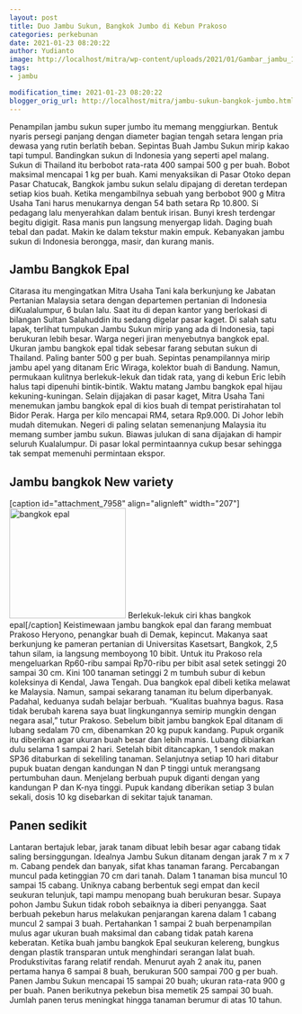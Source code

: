 ```yaml
---
layout: post
title: Duo Jambu Sukun, Bangkok Jumbo di Kebun Prakoso
categories: perkebunan
date: 2021-01-23 08:20:22
author: Yudianto
image: http://localhost/mitra/wp-content/uploads/2021/01/Gambar_jambu_1024x667.jpg
tags:
- jambu

modification_time: 2021-01-23 08:20:22
blogger_orig_url: http://localhost/mitra/jambu-sukun-bangkok-jumbo.html
---
```


Penampilan jambu sukun super jumbo itu memang menggiurkan. Bentuk nyaris persegi panjang dengan diameter bagian tengah setara lengan pria dewasa yang rutin berlatih beban.
Sepintas Buah Jambu Sukun mirip kakao tapi tumpul. Bandingkan sukun di Indonesia yang seperti apel malang. Sukun di Thailand itu berbobot rata-rata 400 sampai 500 g per buah. Bobot maksimal mencapai 1 kg per buah.
Kami menyaksikan di Pasar Otoko depan Pasar Chatucak, Bangkok <span class="keyword _ngcontent-zht-101" aria-hidden="false">jambu sukun</span> selalu dipajang di deretan terdepan setiap kios buah. Ketika mengambilnya sebuah yang berbobot 900 g Mitra Usaha Tani harus menukarnya dengan 54 bath setara Rp 10.800.
Si pedagang lalu menyerahkan dalam bentuk irisan. Bunyi kresh terdengar begitu digigit. Rasa manis pun langsung menyergap lidah. Daging buah tebal dan padat. Makin ke dalam tekstur makin empuk. Kebanyakan jambu sukun di Indonesia berongga, masir, dan kurang manis.
<h2 id="epal">Jambu Bangkok Epal</h2>
Citarasa itu mengingatkan Mitra Usaha Tani kala berkunjung ke Jabatan Pertanian Malaysia setara dengan departemen pertanian di Indonesia diKualalumpur, 6 bulan lalu. Saat itu di depan kantor yang berlokasi di bilangan Sultan Salahuddin itu sedang digelar pasar kaget.
Di salah satu lapak, terlihat tumpukan Jambu Sukun mirip yang ada di Indonesia, tapi berukuran lebih besar. Warga negeri jiran menyebutnya bangkok epal.
Ukuran jambu bangkok epal tidak sebesar farang sebutan sukun di Thailand. Paling banter 500 g per buah. Sepintas penampilannya mirip jambu apel yang ditanam Eric Wiraga, kolektor buah di Bandung. Namun, permukaan kulitnya berlekuk-lekuk dan tidak rata, yang di kebun Eric lebih halus tapi dipenuhi bintik-bintik. Waktu matang Jambu bangkok epal hijau kekuning-kuningan.
Selain dijajakan di pasar kaget, Mitra Usaha Tani menemukan jambu bangkok epal di kios buah di tempat peristirahatan tol Bidor Perak. Harga per kilo mencapai RM4, setara Rp9.000. Di Johor lebih mudah ditemukan.
Negeri di paling selatan semenanjung Malaysia itu memang sumber jambu sukun. Biawas julukan di sana dijajakan di hampir seluruh Kualalumpur. Di pasar lokal permintaannya cukup besar sehingga tak sempat memenuhi permintaan ekspor.
<h2 id="bangkok">Jambu bangkok New variety</h2>
[caption id="attachment_7958" align="alignleft" width="207"]<a href="http://127.0.0.1/mitra/wp-content/uploads/2021/01/Gambar_epal_814x768.jpg"><img class=" wp-image-7958" src="http://127.0.0.1/mitra/wp-content/uploads/2021/01/Gambar_epal_814x768.jpg" alt="bangkok epal" width="207" height="196" /></a> Berlekuk-lekuk ciri khas bangkok epal[/caption]
Keistimewaan jambu bangkok epal dan farang membuat Prakoso Heryono, penangkar buah di Demak, kepincut. Makanya saat berkunjung ke pameran pertanian di Universitas Kasetsart, Bangkok, 2,5 tahun silam, ia langsung memboyong 10 bibit.
Untuk itu Prakoso rela mengeluarkan Rp60-ribu sampai Rp70-ribu per bibit asal setek setinggi 20 sampai 30 cm. Kini 100 tanaman setinggi 2 m tumbuh subur di kebun koleksinya di Kendal, Jawa Tengah.
Dua bangkok epal dibeli ketika melawat ke Malaysia. Namun, sampai sekarang tanaman itu belum diperbanyak. Padahal, keduanya sudah belajar berbuah.
“Kualitas buahnya bagus. Rasa tidak berubah karena saya buat lingkungannya semirip mungkin dengan negara asal,” tutur Prakoso.
Sebelum bibit jambu bangkok Epal ditanam di lubang sedalam 70 cm, dibenamkan 20 kg pupuk kandang. Pupuk organik itu diberikan agar ukuran buah besar dan lebih manis. Lubang dibiarkan dulu selama 1 sampai 2 hari. Setelah bibit ditancapkan, 1 sendok makan SP36 ditaburkan di sekeliling tanaman.
Selanjutnya setiap 10 hari ditabur pupuk buatan dengan kandungan N dan P tinggi untuk merangsang pertumbuhan daun. Menjelang berbuah pupuk diganti dengan yang kandungan P dan K-nya tinggi. Pupuk kandang diberikan setiap 3 bulan sekali, dosis 10 kg disebarkan di sekitar tajuk tanaman.
<h2 id="sedikit">Panen sedikit</h2>
Lantaran bertajuk lebar, jarak tanam dibuat lebih besar agar cabang tidak saling bersinggungan. Idealnya Jambu Sukun ditanam dengan jarak 7 m x 7 m. Cabang pendek dan banyak, sifat khas tanaman farang. Percabangan muncul pada ketinggian 70 cm dari tanah.
Dalam 1 tanaman bisa muncul 10 sampai 15 cabang. Uniknya cabang berbentuk segi empat dan kecil seukuran telunjuk, tapi mampu menopang buah berukuran besar. Supaya pohon Jambu Sukun tidak roboh sebaiknya ia diberi penyangga.
Saat berbuah pekebun harus melakukan penjarangan karena dalam 1 cabang muncul 2 sampai 3 buah. Pertahankan 1 sampai 2 buah berpenampilan mulus agar ukuran buah maksimal dan cabang tidak patah karena keberatan. Ketika buah jambu bangkok Epal seukuran kelereng, bungkus dengan plastik transparan untuk menghindari serangan lalat buah.
Produkstivitas farang relatif rendah. Menurut ayah 2 anak itu, panen pertama hanya 6 sampai 8 buah, berukuran 500 sampai 700 g per buah. Panen Jambu Sukun mencapai 15 sampai 20 buah; ukuran rata-rata 900 g per buah. Panen berikutnya pekebun bisa memetik 25 sampai 30 buah. Jumlah panen terus meningkat hingga tanaman berumur di atas 10 tahun.
